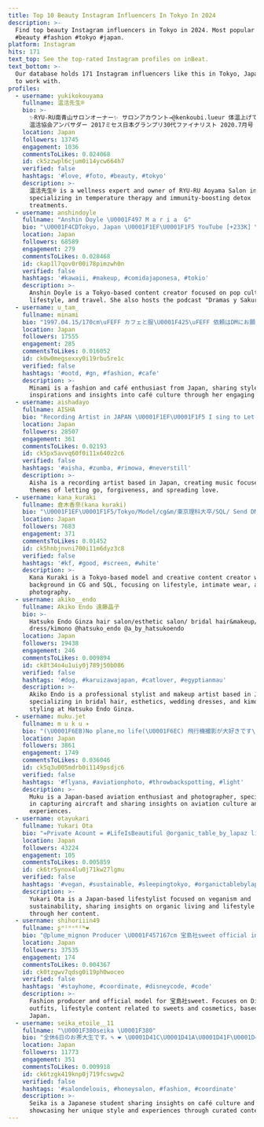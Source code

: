 ```yaml
---
title: Top 10 Beauty Instagram Influencers In Tokyo In 2024
description: >-
  Find top beauty Instagram influencers in Tokyo in 2024. Most popular hashtags:
  #beauty #fashion #tokyo #japan.
platform: Instagram
hits: 171
text_top: See the top-rated Instagram profiles on inBeat.
text_bottom: >-
  Our database holds 171 Instagram influencers like this in Tokyo, Japan for you
  to work with.
profiles:
  - username: yukikokouyama
    fullname: 温活先生®️
    bio: >-
      ✨RYU-RU南青山サロンオーナー✨ サロンアカウント→@kenkoubi.lueur 体温上げて免疫up 究極のデトックスサロン 温活先生
      温活協会アンバサダー 2017ミセス日本グランプリ30代ファイナリスト 2020.7月号　Forbes掲載 ラジオ出演 show出演 広告モデル
    location: Japan
    followers: 13745
    engagement: 1036
    commentsToLikes: 0.024068
    id: ck5zzwpl6cjum0i14ycw664h7
    verified: false
    hashtags: '#love, #foto, #beauty, #tokyo'
    description: >-
      温活先生®️ is a wellness expert and owner of RYU-RU Aoyama Salon in Japan,
      specializing in temperature therapy and immunity-boosting detox
      treatments.
  - username: anshindoyle
    fullname: "Anshin Doyle \U0001F497 M a r i a  G"
    bio: "\U0001F4CDTokyo, Japan \U0001F1EF\U0001F1F5 YouTube [+233K] \U0001F361 Pop culture, lifestyle and travel \U0001F363 \U0001F338 Podcast “Dramas y Sakuras” \U0001F48C hello@anshindoyle.jp"
    location: Japan
    followers: 68589
    engagement: 279
    commentsToLikes: 0.028468
    id: ckap1l7qov0r00i78pimzwh0n
    verified: false
    hashtags: '#kawaii, #makeup, #comidajaponesa, #tokio'
    description: >-
      Anshin Doyle is a Tokyo-based content creator focused on pop culture,
      lifestyle, and travel. She also hosts the podcast "Dramas y Sakuras."
  - username: u_tam_
    fullname: minami
    bio: "1997.04.15/170cm\uFEFF カフェと服\U0001F425\uFEFF 依頼はDMにお願いします\U0001F4E9"
    location: Japan
    followers: 17555
    engagement: 285
    commentsToLikes: 0.016052
    id: ck0w0megsexxy0i19rbu5re1c
    verified: false
    hashtags: '#ootd, #gn, #fashion, #cafe'
    description: >-
      Minami is a fashion and café enthusiast from Japan, sharing style
      inspirations and insights into café culture through her engaging content.
  - username: aishadayo
    fullname: AISHA
    bio: "Recording Artist in JAPAN \U0001F1EF\U0001F1F5 I sing to Let Go, Forgive & Spread Love ♥️ SHYでもいいよこっちおいで ✌\U0001F3FD\U0001F469\U0001F3FD✌\U0001F3FD"
    location: Japan
    followers: 28507
    engagement: 361
    commentsToLikes: 0.02193
    id: ck5px5avvq60f0i11x640z2c6
    verified: false
    hashtags: '#aisha, #zumba, #rimowa, #neverstill'
    description: >-
      Aisha is a recording artist based in Japan, creating music focused on
      themes of letting go, forgiveness, and spreading love.
  - username: kana_kuraki
    fullname: 倉木香奈(kana kuraki)
    bio: "\U0001F1EF\U0001F1F5/Tokyo/Model/cg&m/東京理科大卒/SQL/ Send DM 一緒に写真を撮ろう！ 自分の家がスタジオ化してる 旅行みたいな撮影するのが夢 部屋着、肌着、下着の仕事したい"
    location: Japan
    followers: 7683
    engagement: 371
    commentsToLikes: 0.01452
    id: ck5hnbjnvni700i11m6dyz3c8
    verified: false
    hashtags: '#kf, #good, #screen, #white'
    description: >-
      Kana Kuraki is a Tokyo-based model and creative content creator with a
      background in CG and SQL, focusing on lifestyle, intimate wear, and travel
      photography.
  - username: akiko__endo
    fullname: Akiko Endo 遠藤晶子
    bio: >-
      Hatsuko Endo Ginza hair salon/esthetic salon/ bridal hair&makeup/wedding
      dress/kimono @hatsuko_endo @a_by_hatsukoendo
    location: Japan
    followers: 19438
    engagement: 246
    commentsToLikes: 0.009894
    id: ck8t34o4u1uiy0j789j50b086
    verified: false
    hashtags: '#dog, #karuizawajapan, #catlover, #egyptianmau'
    description: >-
      Akiko Endo is a professional stylist and makeup artist based in Japan,
      specializing in bridal hair, esthetics, wedding dresses, and kimono
      styling at Hatsuko Endo Ginza.
  - username: muku.jet
    fullname: m u k u ✈︎
    bio: "(\U0001F6EB)No plane,no life(\U0001F6EC) 飛行機撮影が大好きです\U0001F4F8\U0001F49E . (\U0001F3F7)#honugraphy #飛行機が彩る夢物語 #飛行機への気持ち #飛行機が好きで好きでたまらない #飛行機とはたらく車たち 使ってください\U0001F61A★"
    location: Japan
    followers: 3861
    engagement: 1749
    commentsToLikes: 0.036046
    id: ck5q3u005mdrb0i1149psdjc6
    verified: false
    hashtags: '#flyana, #aviationphoto, #throwbackspotting, #light'
    description: >-
      Muku is a Japan-based aviation enthusiast and photographer, specializing
      in capturing aircraft and sharing insights on aviation culture and
      experiences.
  - username: otayukari
    fullname: Yukari Ota
    bio: "=Private Acount = #LifeIsBeautiful @organic_table_by_lapaz lifestylist 商品についてのお問い合わせはこちらにお願いいたします\U0001F64F\U0001F3FB↓ @_lifestylist_"
    location: Japan
    followers: 43224
    engagement: 105
    commentsToLikes: 0.005859
    id: ck6tr5ynox4lu0j71kw27lgmu
    verified: false
    hashtags: '#vegan, #sustainable, #sleepingtokyo, #organictablebylapaz'
    description: >-
      Yukari Ota is a Japan-based lifestylist focused on veganism and
      sustainability, sharing insights on organic living and lifestyle choices
      through her content.
  - username: shihoriiin49
    fullname: ʂᴴᴵᴴᵒᴿᴵᴺ❤︎
    bio: "@plume_mignon Producer \U0001F457167cm 宝島社sweet official instagirl\U0001F352 ❤︎disney❤︎fashion❤︎sweets❤︎cosme お仕事依頼→DMへお願いします\U0001F48C"
    location: Japan
    followers: 37535
    engagement: 174
    commentsToLikes: 0.004367
    id: ck0tzgwv7qdsg0i19ph0woceo
    verified: false
    hashtags: '#stayhome, #coordinate, #disneycode, #code'
    description: >-
      Fashion producer and official model for 宝島社sweet. Focuses on Disney-themed
      outfits, lifestyle content related to sweets and cosmetics, based in
      Japan.
  - username: seika_etoile__11
    fullname: "\U0001F380seika \U0001F380"
    bio: "全休6日のお茶大生です。✎ ❤︎ \U0001D41C\U0001D41A\U0001D41F\U0001D41E┊\U0001D41F\U0001D41A\U0001D42C\U0001D421\U0001D422\U0001D428\U0001D427┊ \U0001D429\U0001D422\U0001D427\U0001D424 ❤︎ #せいかのコーディネート\U0001F48D\uFEFF #せいかのカフェ巡り\U0001F492\uFEFF インスタは私が作ったおとぎ話\U0001F3F9"
    location: Japan
    followers: 11773
    engagement: 351
    commentsToLikes: 0.009918
    id: ck6tzgk419knp0j719fcswgw2
    verified: false
    hashtags: '#salondelouis, #honeysalon, #fashion, #coordinate'
    description: >-
      Seika is a Japanese student sharing insights on café culture and fashion,
      showcasing her unique style and experiences through curated content.
---
```



